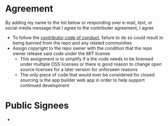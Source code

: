 # Agreement
By adding my name to the list below or responding over e-mail, text, or social media message that I agree to the contributer agreement, I agree
- To follow the [contributor code of conduct](https://github.com/beattyml1/metatonic/blob/master/CodeOfConduct.md), failure to do so could result in being banned from the repo and any related communities
- Assign copyright to the repo owner with the condition that the repo owner release said code under the MIT license
  - This assignment is to simplify if a the code needs to be licensed under multiple OSS licenses or there is good reason to change open source licenses for a later version for unforseen reasons
  - The only piece of code that would ever be considered for closed sourcing is the app builder web app in order to help support continued development

# Public Signees
- 
